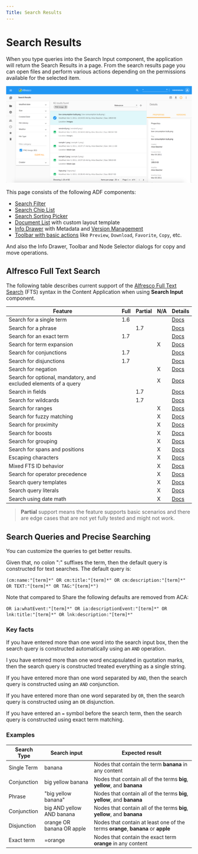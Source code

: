 ```yaml
---
Title: Search Results
---
```


# Search Results

When you type queries into the Search Input component, the application will return the Search Results in a page. From the search results page you can open files and perform various actions depending on the permissions available for the selected item.

![Search Results](../images/aca-search-results.png)

This page consists of the following ADF components:

- [Search Filter](https://www.alfresco.com/abn/adf/docs/content-services/components/search-filter.component/)
- [Search Chip List](https://www.alfresco.com/abn/adf/docs/content-services/components/search-chip-list.component/)
- [Search Sorting Picker](https://www.alfresco.com/abn/adf/docs/content-services/components/search-sorting-picker.component/)
- [Document List](https://www.alfresco.com/abn/adf/docs/content-services/components/document-list.component/) with custom layout template
- [Info Drawer](/features/info-drawer) with Metadata and [Version Management](#version-manager)
- [Toolbar with basic actions](/features/document-list-layout#actions-and-the-actions-toolbar) like `Preview`, `Download`, `Favorite`, `Copy`, etc.

And also the Info Drawer, Toolbar and Node Selector dialogs for copy and move operations.

## Alfresco Full Text Search

The following table describes current support of the
[Alfresco Full Text Search](http://docs.alfresco.com/6.1/concepts/rm-searchsyntax-intro.html) (FTS) syntax
in the Content Application when using **Search Input** component.

| Feature                                                          | Full | Partial | N/A | Details                                                                            |
| ---------------------------------------------------------------- | ---- | ------- | --- | ---------------------------------------------------------------------------------- |
| Search for a single term                                         | 1.6  |         |     | [Docs](https://docs.alfresco.com/6.0/concepts/rm-searchsyntax-single.html)         |
| Search for a phrase                                              |      | 1.7     |     | [Docs](https://docs.alfresco.com/6.0/concepts/rm-searchsyntax-phrase.html)         |
| Search for an exact term                                         | 1.7  |         |     | [Docs](https://docs.alfresco.com/6.0/concepts/rm-searchsyntax-exact.html)          |
| Search for term expansion                                        |      |         | X   | [Docs](https://docs.alfresco.com/6.0/concepts/rm-searchsyntax-term.html)           |
| Search for conjunctions                                          | 1.7  |         |     | [Docs](https://docs.alfresco.com/6.0/concepts/rm-searchsyntax-conjunct.html)       |
| Search for disjunctions                                          | 1.7  |         |     | [Docs](https://docs.alfresco.com/6.0/concepts/rm-searchsyntax-disjunct.html)       |
| Search for negation                                              |      |         | X   | [Docs](https://docs.alfresco.com/6.0/concepts/rm-searchsyntax-negate.html)         |
| Search for optional, mandatory, and excluded elements of a query |      |         | X   | [Docs](https://docs.alfresco.com/6.0/concepts/rm-searchsyntax-optional.html)       |
| Search in fields                                                 |      | 1.7     |     | [Docs](https://docs.alfresco.com/6.0/concepts/rm-searchsyntax-fields.html)         |
| Search for wildcards                                             |      | 1.7     |     | [Docs](https://docs.alfresco.com/6.0/concepts/rm-searchsyntax-wildcards.html)      |
| Search for ranges                                                |      |         | X   | [Docs](https://docs.alfresco.com/6.0/concepts/rm-searchsyntax-ranges.html)         |
| Search for fuzzy matching                                        |      |         | X   | [Docs](https://docs.alfresco.com/6.0/concepts/rm-searchsyntax-fuzzy.html)          |
| Search for proximity                                             |      |         | X   | [Docs](https://docs.alfresco.com/6.0/concepts/rm-searchsyntax-proximity.html)      |
| Search for boosts                                                |      |         | X   | [Docs](https://docs.alfresco.com/6.0/concepts/rm-searchsyntax-boosts.html)         |
| Search for grouping                                              |      |         | X   | [Docs](https://docs.alfresco.com/6.0/concepts/rm-searchsyntax-grouping.html)       |
| Search for spans and positions                                   |      |         | X   | [Docs](https://docs.alfresco.com/6.0/concepts/rm-searchsyntax-spans.html)          |
| Escaping characters                                              |      |         | X   | [Docs](https://docs.alfresco.com/6.0/concepts/rm-searchsyntax-escaping.html)       |
| Mixed FTS ID behavior                                            |      |         | X   | [Docs](https://docs.alfresco.com/6.0/concepts/rm-searchsyntax-ftsid.html)          |
| Search for operator precedence                                   |      |         | X   | [Docs](https://docs.alfresco.com/6.0/concepts/rm-searchsyntax-precedence.html)     |
| Search query templates                                           |      |         | X   | [Docs](https://docs.alfresco.com/6.0/concepts/rm-searchsyntax-querytemplates.html) |
| Search query literals                                            |      |         | X   | [Docs](https://docs.alfresco.com/6.0/concepts/rm-searchsyntax-literals.html)       |
| Search using date math                                           |      |         | X   | [Docs](https://docs.alfresco.com/6.0/concepts/rm-searchsyntax-datemaths.html)      |

> **Partial** support means the feature supports basic scenarios
> and there are edge cases that are not yet fully tested and might not work.

## Search Queries and Precise Searching

You can customize the queries to get better results.

Given that, no colon ":" suffixes the term, then the default query is constructed for text searches. The default query is:

```text
(cm:name:"[term]*" OR cm:title:"[term]*" OR cm:description:"[term]*" OR TEXT:"[term]*" OR TAG:"[term]*")
```

Note that compared to Share the following defaults are removed from ACA:

```text
OR ia:whatEvent:"[term]*" OR ia:descriptionEvent:"[term]*" OR lnk:title:"[term]*" OR lnk:description:"[term]*"
```

### Key facts

If you have entered more than one word into the search input box, then the search query is constructed automatically using an `AND` operation.

I you have entered more than one word encapsulated in quotation marks, then the search query is constructed treated everything as a single string.

If you have entered more than one word separated by `AND`, then the search query is constructed using an `AND` conjunction.

If you have entered more than one word separated by `OR`, then the search query is constructed using an `OR` disjunction.

If you have entered an `=` symbol before the search term, then the search query is constructed using exact term matching.

### Examples

| Search Type | Search input | Expected result |
| --- | --- | --- |
| Single Term | banana | Nodes that contain the term **banana** in any content | 
| Conjunction | big yellow banana | Nodes that contain all of the terms **big**, **yellow**, and **banana** |
| Phrase | "big yellow banana" | Nodes that contain all of the terms **big**, **yellow**, and **banana** |
| Conjunction | big AND yellow AND banana | Nodes that contain all of the terms **big**, **yellow**, and **banana** |
| Disjunction | orange OR banana OR apple | Nodes that contain at least one of the terms **orange**, **banana** or **apple** |
| Exact term | =orange | Nodes that contain the exact term **orange** in any content |

